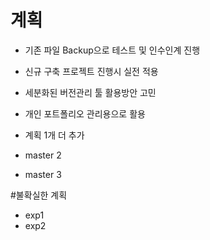 ﻿# 계획

- 기존 파일 Backup으로 테스트 및 인수인계 진행
- 신규 구축 프로젝트 진행시 실전 적용

- 세분화된 버전관리 툴 활용방안 고민

- 개인 포트폴리오 관리용으로 활용

- 계획 1개 더 추가
- master 2
- master 3

#불확실한 계획
- exp1
- exp2